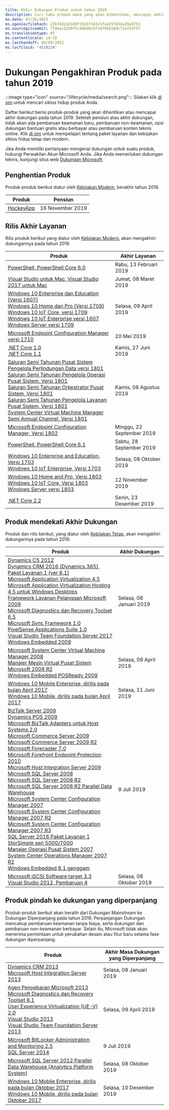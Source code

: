 ```yaml
---
title: Akhir Dukungan Produk untuk tahun 2019
description: Cari tahu produk mana yang akan dihentikan, mencapai akhir dukungan, atau beralih dari dukungan mainstream ke dukungan diperpanjang pada tahun 2019.
ms.date: 07/26/2022
ms.openlocfilehash: 22b7432a5180f392bf343c5fae25f83da39a9753
ms.sourcegitcommit: 7f8eec52b9f5c890d6cb734795818dc72afbdf57
ms.translationtype: HT
ms.contentlocale: id-ID
ms.lasthandoff: 09/09/2022
ms.locfileid: "4518234"
---
```

# <a name="products-ending-support-in-2019"></a>Dukungan Pengakhiran Produk pada tahun 2019

:::image type="icon" source="/lifecycle/media/search.png":::
Silakan klik [di sini](/lifecycle/products/) untuk mencari siklus hidup produk Anda.

Daftar berikut berisi produk-produk yang akan dihentikan atau mencapai akhir dukungan pada tahun 2019. Setelah pensiun atau akhir dukungan, tidak akan ada pembaruan keamanan baru, pembaruan non-keamanan, opsi dukungan bantuan gratis atau berbayar atau pembaruan konten teknis online. Klik [di sini](/lifecycle/overview/product-end-of-support-overview) untuk mempelajari tentang paket layanan dan kebijakan siklus hidup tetap dan modern.

Jika Anda memiliki pertanyaan mengenai dukungan untuk suatu produk, hubungi Perwakilan Akun Microsoft Anda. Jika Anda memerlukan dukungan teknis, kunjungi situs web [Dukungan Microsoft](https://support.microsoft.com/contactus/?ws=support).

## <a name="product-retirements"></a>Penghentian Produk

Produk-produk berikut diatur oleh [Kebijakan Modern](/lifecycle/policies/modern), berakhir tahun 2019.

| Produk | Pensiun |
| --- | --- |
| [HockeyApp](/lifecycle/products/hockeyapp?branch=live)<br> | 16 November 2019 |


## <a name="release-end-of-servicing"></a>Rilis Akhir Layanan

Rilis produk berikut yang diatur oleh [Kebijakan Modern](/lifecycle/policies/modern), akan mengakhiri dukungannya pada tahun 2019.

| Produk | Akhir Layanan |
| --- | --- |
| [PowerShell, PowerShell Core 6.0](/lifecycle/products/powershell?branch=live)<br> | Rabu, 13 Februari 2019 |
| [Visual Studio untuk Mac, Visual Studio 2017 untuk Mac](/lifecycle/products/visual-studio-for-mac?branch=live)<br> | Jumat, 08 Maret 2019 |
| [Windows 10 Enterprise dan Education (Versi 1607)](/lifecycle/products/windows-10-enterprise-and-education?branch=live)<br>[Windows 10 Home dan Pro (Versi 1709)](/lifecycle/products/windows-10-home-and-pro?branch=live)<br>[Windows 10 IoT Core, versi 1709](/lifecycle/products/windows-10-iot-core?branch=live)<br>[Windows 10 IoT Enterprise versi 1607](/lifecycle/products/windows-10-iot-enterprise?branch=live)<br>[Windows Server versi 1709](/lifecycle/products/windows-server?branch=live)<br> | Selasa, 09 April 2019 |
| [Microsoft Endpoint Configuration Manager versi 1710](/lifecycle/products/microsoft-endpoint-configuration-manager?branch=live)<br> | 20 Mei 2019 |
|  [.NET Core 1.0](/lifecycle/products/microsoft-net-and-net-core?branch=live)<br>[.NET Core 1.1](/lifecycle/products/microsoft-net-and-net-core?branch=live)<br> | Kamis, 27 Juni 2019 |
| [Saluran Semi Tahunan Pusat Sistem Pengelola Perlindungan Data versi 1801](/lifecycle/products/system-center-data-protection-manager-semi-annual-channel?branch=live)<br>[Saluran Semi Tahunan Pengelola Operasi Pusat Sistem, Versi 1801](/lifecycle/products/system-center-operations-manager-semi-annual-channel?branch=live)<br>[Saluran Semi Tahunan Orkestrator Pusat Sistem, Versi 1801](/lifecycle/products/system-center-orchestrator-semi-annual-channel?branch=live)<br>[Saluran Semi Tahunan Pengelola Layanan Pusat Sistem, Versi 1801](/lifecycle/products/system-center-service-manager-semi-annual-channel?branch=live)<br>[System Center Virtual Machine Manager Semi Annual Channel, Versi 1801](/lifecycle/products/system-center-virtual-machine-manager-semi-annual-channel?branch=live)<br> | Kamis, 08 Agustus 2019 |
| [Microsoft Endpoint Configuration Manager, Versi 1802](/lifecycle/products/microsoft-endpoint-configuration-manager?branch=live)<br> | Minggu, 22 September 2019 |
| [PowerShell, PowerShell Core 6.1](/lifecycle/products/powershell?branch=live)<br> | Sabtu, 28 September 2019 |
| [Windows 10 Enterprise and Education, Versi 1703](/lifecycle/products/windows-10-enterprise-and-education?branch=live)<br>[Windows 10 IoT Enterprise, Versi 1703](/lifecycle/products/windows-10-iot-enterprise?branch=live)<br> | Selasa, 08 Oktober 2019 |
| [Windows 10 Home and Pro, Versi 1803](/lifecycle/products/windows-10-home-and-pro?branch=live)<br>[Windows 10 IoT Core, Versi 1803](/lifecycle/products/windows-10-iot-core?branch=live)<br>[Windows Server versi 1803](/lifecycle/products/windows-server?branch=live)<br> | 12 November 2019 |
| [.NET Core 2.2](/lifecycle/products/microsoft-net-and-net-core?branch=live)<br> | Senin, 23 Desember 2019 |


## <a name="products-reaching-end-of-support"></a>Produk mendekati Akhir Dukungan

Produk dan rilis berikut, yang diatur oleh [Kebijakan Tetap](/lifecycle/policies/fixed), akan mengakhiri dukungannya pada tahun 2019.

| Produk | Akhir Dukungan |
| --- | --- |
| [Dynamics C5 2012](/lifecycle/products/dynamics-c5-2012?branch=live)<br>[Dynamics CRM 2016 (Dynamics 365), Paket Layanan 1 (ver 8.1)](/lifecycle/products/dynamics-crm-2016-dynamics-365?branch=live)<br>[Microsoft Application Virtualization 4.5](/lifecycle/products/microsoft-application-virtualization-45?branch=live)<br>[Microsoft Application Virtualization Hosting 4.5 untuk Windows Desktops](/lifecycle/products/microsoft-application-virtualization-hosting-45?branch=live)<br>[Framework Layanan Pelanggan Microsoft 2009](/lifecycle/products/microsoft-customer-care-framework-2009?branch=live)<br>[Microsoft Diagnostics dan Recovery Toolset 6.5](/lifecycle/products/microsoft-diagnostics-and-recovery-toolset-65?branch=live)<br>[Microsoft Sync Framework 1.0](/lifecycle/products/microsoft-sync-framework-10?branch=live)<br>[PixelSense Applications Suite 1.0](/lifecycle/products/pixelsense-applications-suite-10?branch=live)<br>[Visual Studio Team Foundation Server 2017](/lifecycle/products/visual-studio-team-foundation-server-2017?branch=live)<br>[Windows Embedded 2009](/lifecycle/products/windows-embedded-2009?branch=live)<br> | Selasa, 08 Januari 2019 |
| [Microsoft System Center Virtual Machine Manager 2008](/lifecycle/products/microsoft-system-center-virtual-machine-manager-2008?branch=live)<br>[Manajer Mesin Virtual Pusat Sistem Microsoft 2008 R2](/lifecycle/products/microsoft-system-center-virtual-machine-manager-2008-r2?branch=live)<br>[Windows Embedded POSReady 2009](/lifecycle/products/windows-embedded-posready-2009?branch=live)<br> | Selasa, 09 April 2019 |
| [Windows 10 Mobile Enterprise, dirilis pada bulan April 2017](/lifecycle/products/windows-10-mobile-enterprise-released-in-april-2017?branch=live)<br>[Windows 10 Mobile, dirilis pada bulan April 2017](/lifecycle/products/windows-10-mobile-released-in-april-2017?branch=live)<br> | Selasa, 11 Juni 2019 |
| [BizTalk Server 2009](/lifecycle/products/biztalk-server-2009?branch=live)<br>[Dynamics POS 2009](/lifecycle/products/dynamics-pos-2009?branch=live)<br>[Microsoft BizTalk Adapters untuk Host Systems 2.0](/lifecycle/products/microsoft-biztalk-adapters-for-host-systems-20?branch=live)<br>[Microsoft Commerce Server 2009](/lifecycle/products/microsoft-commerce-server-2009?branch=live)<br>[Microsoft Commerce Server 2009 R2](/lifecycle/products/microsoft-commerce-server-2009-r2?branch=live)<br>[Microsoft Forecaster 7.0](/lifecycle/products/microsoft-forecaster-70?branch=live)<br>[Microsoft Forefront Endpoint Protection 2010](/lifecycle/products/microsoft-forefront-endpoint-protection-2010?branch=live)<br>[Microsoft Host Integration Server 2009](/lifecycle/products/microsoft-host-integration-server-2009?branch=live)<br>[Microsoft SQL Server 2008](/lifecycle/products/microsoft-sql-server-2008?branch=live)<br>[Microsoft SQL Server 2008 R2](/lifecycle/products/microsoft-sql-server-2008-r2?branch=live)<br>[Microsoft SQL Server 2008 R2 Parallel Data Warehouse](/lifecycle/products/microsoft-sql-server-2008-r2-parallel-data-warehouse?branch=live)<br>[Microsoft System Center Configuration Manager 2007](/lifecycle/products/microsoft-system-center-configuration-manager-2007?branch=live)<br>[Microsoft System Center Configuration Manager 2007 R2](/lifecycle/products/microsoft-system-center-configuration-manager-2007-r2?branch=live)<br>[Microsoft System Center Configuration Manager 2007 R3](/lifecycle/products/microsoft-system-center-configuration-manager-2007-r3?branch=live)<br>[SQL Server 2016 Paket Layanan 1](/lifecycle/products/sql-server-2016?branch=live)<br>[StorSimple seri 5000/7000](/lifecycle/products/storsimple-50007000-series?branch=live)<br>[Manajer Operasi Pusat Sistem 2007](/lifecycle/products/system-center-operations-manager-2007?branch=live)<br>[System Center Operations Manager 2007 R2](/lifecycle/products/system-center-operations-manager-2007-r2?branch=live)<br>[Windows Embedded 8.1 genggam](/lifecycle/products/windows-embedded-81-handheld?branch=live)<br> | 9 Juli 2019 |
| [Microsoft iSCSI Software target 3.3](/lifecycle/products/microsoft-iscsi-software-target-33?branch=live)<br>[Visual Studio 2012, Pembaruan 4](/lifecycle/products/visual-studio-2012?branch=live)<br> | Selasa, 08 Oktober 2019 |


## <a name="products-moving-to-extended-support"></a>Produk pindah ke dukungan yang diperpanjang

Produk-produk berikut akan beralih dari Dukungan Mainstream ke Dukungan Diperpanjang pada tahun 2019. Perpanjangan Dukungan mencakup pembaruan keamanan tanpa biaya, serta dukungan dan pembaruan non-keamanan berbayar. Selain itu, Microsoft tidak akan menerima permintaan untuk perubahan desain atau fitur baru selama fase dukungan diperpanjang.

| Produk | Akhir Masa Dukungan yang Diperpanjang |
| --- | --- |
| [Dynamics CRM 2013](/lifecycle/products/dynamics-crm-2013?branch=live)<br>[Microsoft Host Integration Server 2013](/lifecycle/products/microsoft-host-integration-server-2013?branch=live)<br> | Selasa, 08 Januari 2019 |
| [Agen Penyebaran Microsoft 2013](/lifecycle/products/microsoft-deployment-agent-2013?branch=live)<br>[Microsoft Diagnostics dan Recovery Toolset 8.1](/lifecycle/products/microsoft-diagnostics-and-recovery-toolset-81?branch=live)<br>[User Experience Virtualization (UE-V) 2.0](/lifecycle/products/user-experience-virtualization-uev-20?branch=live)<br>[Visual Studio 2013](/lifecycle/products/visual-studio-2013?branch=live)<br>[Visual Studio Team Foundation Server 2013](/lifecycle/products/visual-studio-team-foundation-server-2013?branch=live)<br> | Selasa, 09 April 2019 |
| [Microsoft BitLocker Administration and Monitoring 2.5](/lifecycle/products/microsoft-bitlocker-administration-and-monitoring-25?branch=live)<br>[SQL Server 2014](/lifecycle/products/sql-server-2014?branch=live)<br> | 9 Juli 2019 |
| [Microsoft SQL Server 2012 Parallel Data Warehouse (Analytics Platform System)](/lifecycle/products/microsoft-sql-server-2012-parallel-data-warehouse-analytics-platform-system?branch=live)<br> | Selasa, 08 Oktober 2019 |
| [Windows 10 Mobile Enterprise, dirilis pada bulan Oktober 2017](/lifecycle/products/windows-10-mobile-enterprise-released-in-october-2017?branch=live)<br>[Windows 10 Mobile, dirilis pada bulan Oktober 2017](/lifecycle/products/windows-10-mobile-released-in-october-2017?branch=live)<br> | Selasa, 10 Desember 2019 |
